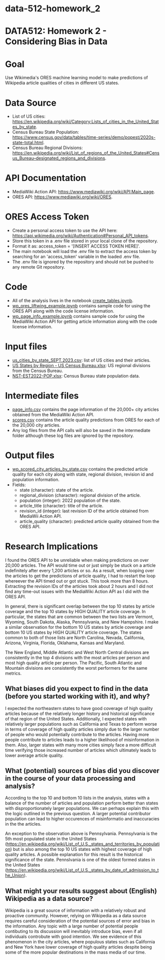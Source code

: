 # data-512-homework_2

# DATA512: Homework 2 - Considering Bias in Data

# Goal
Use Wikimedia's ORES machine learning model to make predictions of Wikipedia article qualities of cities in different US states.

# Data Source
- List of US cities: https://en.wikipedia.org/wiki/Category:Lists_of_cities_in_the_United_States_by_state.
- Census Bureau State Population: https://www.census.gov/data/tables/time-series/demo/popest/2020s-state-total.html.
- Census Bureau Regional Divisions: https://en.wikipedia.org/wiki/List_of_regions_of_the_United_States#Census_Bureau–designated_regions_and_divisions.

# API Documentation
- MediaWiki Action API: https://www.mediawiki.org/wiki/API:Main_page.
- ORES API: https://www.mediawiki.org/wiki/ORES.

# ORES Access Token
- Create a personal access token to use the API here: https://api.wikimedia.org/wiki/Authentication#Personal_API_tokens.
- Store this token in a .env file stored in your local clone of the repository.
- Format it as: access_token = '[INSERT ACCESS TOKEN HERE]'.
- The main notebook will load the .env file to extract the access token by searching for an 'access_token' variable in the loaded .env file.
- The .env file is ignored by the repository and should not be pushed to any remote Git repository.

# Code
- All of the analysis lives in the notebook [create_tables.ipynb](https://github.com/jmic94/data-512-homework_2/blob/main/code/create_tables.ipynb).
- [wp_ores_liftwing_example.ipynb](https://github.com/jmic94/data-512-homework_2/blob/main/code/wp_ores_liftwing_example.ipynb) contains sample code for using the ORES API along with the code license information.
- [wp_page_info_example.ipynb](https://github.com/jmic94/data-512-homework_2/blob/main/code/wp_page_info_example.ipynb) contains sample code for using the MediaWiki Action API for getting article information along with the code license information.

# Input files
- [us_cities_by_state_SEPT.2023.csv](https://github.com/jmic94/data-512-homework_2/blob/main/input/us_cities_by_state_SEPT.2023.csv): list of US cities and their articles.
- [US States by Region - US Census Bureau.xlsx](https://github.com/jmic94/data-512-homework_2/blob/main/input/US%20States%20by%20Region%20-%20US%20Census%20Bureau.xlsx): US regional divisions from the Census Bureau.
- [NST-EST2022-POP.xlsx](https://github.com/jmic94/data-512-homework_2/blob/main/input/NST-EST2022-POP.xlsx): Census Bureau state population data.

# Intermediate files
- [page_info.csv](https://github.com/jmic94/data-512-homework_2/blob/main/intermediate/page_info.csv) contains the page information of the 20,000+ city articles obtained from the MediaWiki Action API.
- [scores.csv](https://github.com/jmic94/data-512-homework_2/blob/main/intermediate/scores.csv) contains the article quality predictions from ORES for each of the 20,000 city articles.
- Any log files from the API calls will also be saved in the intermediate folder although these log files are ignored by the repository.

# Output files
- [wp_scored_city_articles_by_state.csv](https://github.com/jmic94/data-512-homework_2/blob/main/output/wp_scored_city_articles_by_state.csv) contains the predicted article quality for each city along with state, regional division, revision id and population information.
- Fields:
  - state (character): state of the article.
  - regional_division (character): regional division of the article.
  - population (integer): 2022 population of the state.
  - article_title (character): title of the article.
  - revision_id (integer): last revision ID of the article obtained from MediaWii Action API.
  - article_quality (character): predicted article quality obtained from the ORES API.

# Research Implications
I found the ORES API to be unreliable when making predictions on over 20,000 articles. The API would time out or just simply be stuck on a article indefinitely after every 1,200 articles or so. As a result, when looping over the articles to get the predictions of article quality, I had to restart the loop whereever the API timed out or got stuck. This took more than 8 hours. Extracting the revision IDs of the articles took about 2 hours and I did not find any time-out issues with the MediaWiki Action API as I did with the ORES API.

In general, there is significant overlap between the top 10 states by article coverage and the top 10 states by HIGH QUALITY article coverage. In particular, the states that are common between the two lists are Vermont, Wyoming, South Dakota, Alaska, Pennsylvania, and New Hampshire. I make a similar observation for the bottom 10 US states by article coverage and bottom 10 US states by HIGH QUALITY article coverage. The states common to both of those lists are North Carolina, Nevada, California, Arizona, Virginia, Florida, Oklahama, Kansas and Maryland.

The New England, Middle Atlantic and West North Central divisions are consistently in the top 4 divisions with the most articles per person and most high quality article per person. The Pacific, South Atlantic and Mountain divisions are consistently the worst performers for the same metrics.

## What biases did you expect to find in the data (before you started working with it), and why?
I expected the northeastern states to have good coverage of high quality articles because of the relatively longer history and historical significance of that region of the United States. Additionally, I expected states with relatively larger populations such as California and Texas to perform worse in terms of coverage of high quality articles simply due to the larger number of people who would potentially contribute to the articles. Having more people contribute to articles leads to a higher likelihood of misinformation in them. Also, larger states with many more cities simply face a more difficult time verifying those increased number of articles which ultimately leads to lower average article quality.

## What (potential) sources of bias did you discover in the course of your data processing and analysis?
According to the top 10 and bottom 10 lists in the analysis, states with a balance of the number of articles and population perform better than states with disproportionately larger populations. We can perhaps explain this with the logic outlined in the previous question. A larger potential contributor population can lead to higher occurences of misinformatio and inaccuracies in the the articles.

An exception to the observation above is Pennsylvania. Pennsylvania is the 5th most populated state in the United States (https://en.wikipedia.org/wiki/List_of_U.S._states_and_territories_by_population) but is also among the top 10 US states with highest coverage of high quality articles. A possible explanation for this result is the historical significance of the state. Pennslvania is one of the oldest formed states in the United States (https://en.wikipedia.org/wiki/List_of_U.S._states_by_date_of_admission_to_the_Union).

## What might your results suggest about (English) Wikipedia as a data source?
Wikipedia is a great source of information with a relatively robust and proactive community. However, relying on Wikipedia as a data source requires careful consideration of the potential sources of error and bias in the information. Any topic with a large number of potential people contibuting to its discussion will inevitably introduce bias, even if all individuals controbute with good intention. We see evidence of this phenomenon in the city articles, where populous states such as California and New York have lower coverage of high quality articles despite being some of the more popular destinations in the mass media of our time.
